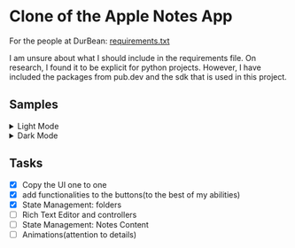 # Clone of the Apple Notes App

For the people at DurBean: [requirements.txt](requirements.txt)

I am unsure about what I should include in the requirements file. On research, I found it to be explicit for python projects. However, I have included the packages from pub.dev and the sdk that is used in this project.

## Samples


<details>
<summary>Light Mode</summary>
<img src="./samples/light/folder_page_popup_light.png", height= "400">  
<img src="./samples/light/inside_folder_kb.png", height= "400">  
</details>
<details>
<summary>Dark Mode</summary>
<img src="./samples/dark/folders_dark_popup.png", height="400">
<img src="./samples/dark/inside_folder_kb_dark.png", height= "400">  
</details>

## Tasks
- [X] Copy the UI one to one
- [X] add functionalities to the buttons(to the best of my abilities)
- [X] State Management: folders
- [ ] Rich Text Editor and controllers
- [ ] State Management: Notes Content
- [ ] Animations(attention to details)